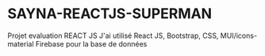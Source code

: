 # SAYNA-REACTJS-SUPERMAN
Projet evaluation REACT JS
J'ai utilisé React JS, Bootstrap, CSS, MUI/icons-material
Firebase pour la base de données
